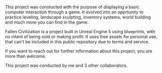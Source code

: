 This project was constucted with the purpose of displaying a basic computer interaction through a game. It evolved into an opprtunity to practice leveling, landscape sculpting, inventory systems, world building and much more you can find in the game.

Fallen Civilization is a project built in Unreal Engine 5 using blueprints, with no intent of being sold or making profit. It uses free assets for personal use, that can't be included in this public repository due to terms and service. 

If you want to reach out for further information about this project, you are more than welcome.

This project was conducted by me and 3 other collaborators.
